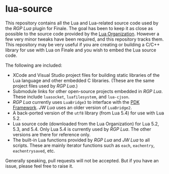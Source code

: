 # lua-source

This repository contains all the Lua and Lua-related source code used by the _RGP Lua_ plugin for Finale. The goal has been to keep it as close as possible to the source code provided by the [Lua Organization](https://www.lua.org/). However a few very minor tweaks have been required, and this repository tracks them. This repository may be very useful if you are creating or building a C/C++ library for use with Lua on Finale and you wish to embed the Lua source code.

The following are included:

- XCode and Visual Studio project files for building static libraries of the Lua language and other embedded C libraries. (These are the same project files used by _RGP Lua_.)
- Submodule links for other open-source projects embedded in _RGP Lua_. These include `luasocket`, `luafilesystem`, and `lua-cjson`.
- _RGP Lua_ currently uses `LuaBridge3` to interface with the [PDK Framework](https://pdk.finalelua.com/). _JW Lua_ uses an older version of `LuaBridge2`.
- A back-ported version of the `utf8` library (from Lua 5.4) for use with Lua 5.2.
- Lua source code (downloaded from the Lua Organization) for Lua 5.2, 5.3, and 5.4. Only Lua 5.4 is currently used by _RGP Lua_. The other versions are there for reference only.
- The built-in Lua functions provided by _RGP Lua_ and _JW Lua_ to all scripts. These are mainly iterator functions such as `each`, `eachentry`, `eachentrysaved`, etc.

Generally speaking, pull requests will not be accepted. But if you have an issue, please feel free to raise it.
